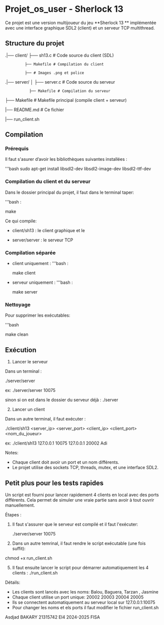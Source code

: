 # Projet_os_user - Sherlock 13

Ce projet est une version multijoueur du jeu **Sherlock 13 ** implémentée avec une interface graphique SDL2 (client) et un serveur TCP multithread.

## Structure du projet 
.|── client/ ├── sh13.c # Code source du client (SDL)  

             ├── Makefile # Compilation du client   
             
             ├── # Images .png et police  
             

.|── server/ │ ├── server.c # Code source du serveur 

               ├── Makefile # Compilation du serveur 
               
               
├── Makefile # Makefile principal (compile client + serveur) 


|── README.md # Ce fichier


|── run_client.sh 


## Compilation

### Prérequis

Il faut s'asurer d’avoir les bibliothèques suivantes installées :

'''bash 
sudo apt-get install libsdl2-dev libsdl2-image-dev libsdl2-ttf-dev


### Compilation du client et du serveur
Dans le dossier principal du projet, il faut dans le terminal taper:

'''bash : 

make 

Ce qui compile: 

- client/sh13 : le client graphique
et le

- server/server : le serveur TCP

### Compilation séparée

- client uniquement : '''bash :
  
  make client 

- serveur uniquement : '''bash :
  
  make server


### Nettoyage 
Pour supprimer les exécutables:

'''bash

make clean

## Exécution
1. Lancer le serveur

  Dans un terminal : 
  
  ./server/server <port>
  
  ex: ./server/server 10075
  
  sinon si on est dans le dossier du serveur déjà : ./server <port>

2. Lancer un client
   
  Dans un autre terminal, il faut exécuter : 
  
  ./client/sh13 <server_ip> <server_port> <client_ip> <client_port> <nom_du_joueur>
  
  ex: ./client/sh13 127.0.0.1 10075 127.0.0.1 20002 Adi

Notes:  
  - Chaque client doit avoir un port et un nom différents.
  - Le projet utilise des sockets TCP, threads, mutex, et une interface SDL2.
    

## Petit plus pour les tests rapides 

Un script est fourni pour lancer rapidement 4 clients en local avec des ports différents. Cela permet de simuler une vraie partie sans avoir à tout ouvrir manuellement.

Étapes :
1. Il faut s'assurer que le serveur est compilé et il faut l'exécuter:
   
   ./server/server 10075
   
3. Dans un autre temrinal, il faut rendre le script exécutable (une fois suffit):
   
  chmod +x run_client.sh

5. Il faut ensuite lancer le script pour démarrer automatiquement les 4 clients :
  ./run_client.sh

Détails:
  - Les clients sont lancés avec les noms: Balou, Baguera, Tarzan , Jasmine
  - Chaque client utilise un port unique: 20002 20003 20004 20005
  - Ils se connectent automatiquement au serveur local sur 127.0.0.1:10075
  - Pour changer les noms et els ports il faut modifier le fichier run_client.sh





Asdjad BAKARY
21315742
EI4 2024-2025 
FISA















